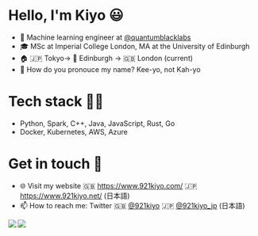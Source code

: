 # Hello, I'm Kiyo 😃
- 🔭 Machine learning engineer at [@quantumblacklabs](https://github.com/quantumblacklabs)
- 🎓 MSc at Imperial College London, MA at the University of Edinburgh
- 🏠 🇯🇵 Tokyo-> 🏴󠁧󠁢󠁳󠁣󠁴󠁿 Edinburgh -> 🇬🇧 London (current)
- 🤔 How do you pronouce my name? Kee-yo, not Kah-yo

# Tech stack :technologist:
- Python, Spark, C++, Java, JavaScript, Rust, Go
- Docker, Kubernetes, AWS, Azure

# Get in touch :wave:
- 🌐 Visit my website 🇬🇧 https://www.921kiyo.com/ 🇯🇵 https://www.921kiyo.net/ (日本語)
- 📫 How to reach me: Twitter 🇬🇧 [@921kiyo](https://twitter.com/921kiyo) 🇯🇵 [@921kiyo_jp](https://twitter.com/921kiyo_jp) (日本語)

<a href="https://github.com/921kiyo"> 
  <img align="left" src="https://github-readme-stats.vercel.app/api?username=921kiyo&show_icons=true&count_private=true&theme=tokyonight&hide_border=true&include_all_commits=true"/> 
   <img align="left" src="https://github-readme-stats.vercel.app/api/top-langs/?username=921kiyo&hide_border=true&langs_count=5&&theme=tokyonight&hide=jupyter%20notebook,tex,css,php,makefile,html,matlab"/>
</a>
